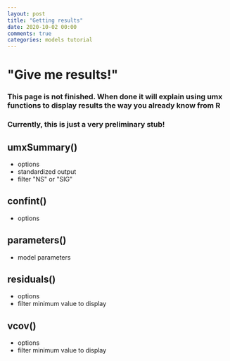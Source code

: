 ```yaml
---
layout: post
title: "Getting results"
date: 2020-10-02 00:00
comments: true
categories: models tutorial
---
```


# "Give me results!"

### This page is not finished. When done it will explain using umx functions to display results the way you already know from R

### Currently, this is just a very preliminary stub!

## umxSummary()
* options
 * standardized output
 * filter "NS" or "SIG"

## confint()
* options

## parameters()
* model parameters

## residuals()
* options
 * filter minimum value to display

## vcov()
* options
 * filter minimum value to display

